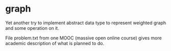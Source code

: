 graph
=====

Yet another try to implement abstract data type to represent weighted graph and some operation on it.

File problem.txt from one MOOC (massive open online course) gives more academic description of what is planned to do.
